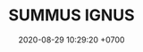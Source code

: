 ---
layout: teamCard
permalink: /team/:title.html
categories: LA2024JN N1 N4 N5 N6 N8 N9
maincover: /assets/logos/SIG.png
puntosLJMAYO24: 
date: 2020-08-29 10:29:20 +0700
title: SUMMUS IGNUS
route: /liga-indigo
tag: johto042024
color: black
puntosLJ202404: 12
grupo: sur
background: '#F16C38'

team: SUMMUS IGNUS
ID: SIG
puntos: 0
pj: 0

#PARTIDO 1
j1: RONDA 1
p1: SIG
r1: 0
pp1: HG
maincover1: /assets/logos/KARASUNO.png
rr1: 0
bg1: ofire
pt1: 0
pj1: 0


#PARTIDO 4

j4: RONDA 4
p4: SIG
pp4: BNT
maincover4: /assets/logos/NARANJA.png
bg4: ofire 
r4: 0
rr4: 0
pt4: 0
pj4: 0
#PARTIDO 5

j5: RONDA 5
maincover5: /assets/logos/DFS.png
p5: SIG
pp5: EME
bg5: fire 
r5: 0
rr5: 0
pt5: 0
pj5: 0
#PARTIDO 6
j6: RONDA 6
bg6: ofire 
p6: SIG
r6: 0
pp6: DES
rr6: 0 
pt6: 0
pj6: 0

#PARTIDO 8

j8: RONDA 8
p8: SIG
r8: 0
pp8: FTB
maincover8: /assets/logos/FTB.png
rr8: 0
bg8: ofire 
pt8: 0
pj8: 0
#PARTIDO 9

j9: RONDA 9
p9: SIG
maincover9: /assets/logos/EVL.png
pp9: EVL
bg9: fire
r9: 0
rr9: 0 
pt9: 0
pj9: 0
dia: 31
hora: '21:10'
# pj: 11
# pt1: 0
# pt2: 0
# pt3: 0
# pt4: 0
# pt5: 0
# pt6: 0
# pt7: 0
# pt8: 0
# pt9: 0
# pt10: 0
# pt11: 0
# p1:  DFS SIG
# r1: 0
# bg1: fire bg-danger
# rr1: 0
# pp1: DFS SIG
# p2: DFS SIG
# r2: 0
# rr2: 0
# bg2: fire bg-danger
# pp2: NO SMITE
# p3:  DFS SIG
# r3: 0
# bg3: fire bg-warning
# rr3: 0
# pp3: JAS
# p4:  DFS SIG
# r4: 0
# bg4: fire bg-danger
# rr4: 0
# pp4: DFS DMD
# p5:  DFS SIG
# r5: 0
# bg5: fire bg-warning
# rr5: 0
# pp5: T. SATISFACTION
# p6:  DFS SIG
# r6: 0
# bg6: fire bg-danger
# rr6: 0
# pp6: S.VANGUARD
# p7:  DFS SIG
# r7: 0
# rr7: 0
# bg7: fire bg-danger
# pp7: HGO
# p8:  DFS SIG
# r8: 0
# rr8: 0 
# bg8: fire bg-warning
# pp8: HG REGIOS
# p9:  DFS SIG
# r9: 0
# bg9: fire bg-success
# rr9: 0
# pp9: ZODIAC
# p10: DFS SIG
# r10: 0
# rr10: 0
# bg10: fire bg-danger
# pp10: MBO
# info: 28/05/24
# hora: '22:20'
# r11: 0
# rr11: 0
# bg11: fire bg-danger
# p11:  DFS SIG
# pp11: LAST BREATH

---